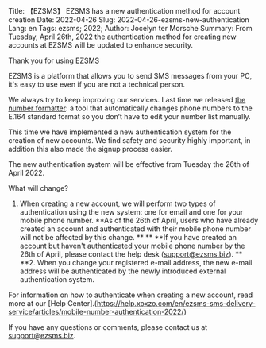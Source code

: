 Title: 【EZSMS】 EZSMS has a new authentication method for account creation
Date: 2022-04-26
Slug: 2022-04-26-ezsms-new-authentication
Lang: en
Tags: ezsms; 2022;
Author: Jocelyn ter Morsche
Summary: From Tuesday, April 26th, 2022  the authentication method for creating new accounts at EZSMS will be updated to enhance security.

Thank you for using [EZSMS](https://www.ezsms.biz/)

EZSMS is a platform that allows you to send SMS messages from your PC, it's easy to use even if you are not a technical person. 

We always try to keep improving our services. 
Last time we released [the number formatter](https://blog.xoxzo.com/en/2022/03/15/number-formatter-release/): a tool that automatically changes phone numbers to the E.164 standard format so you don’t have to edit your number list manually.

This time we have implemented a new authentication system for the creation of new accounts. We find safety and security highly important, in addition this also made the signup process easier.

The new authentication system will be effective from Tuesday the 26th of April 2022.

What will change?
1. When creating a new account, we will perform two types of authentication using the new system: one for email and one for your mobile phone number.
   **As of the 26th of April, users who have already created an account and authenticated with their mobile phone number will not be affected by this change. ** **
**If you have created an account but haven't authenticated your mobile phone number by the 26th of April, please contact the help desk (support@ezsms.biz). ** 
**2. When you change your registered e-mail address, the new e-mail address will be authenticated by the newly introduced external authentication system.

For information on how to authenticate when creating a new account, read more at our [Help Center].(https://help.xoxzo.com/en/ezsms-sms-delivery-service/articles/mobile-number-authentication-2022/)

If you have any questions or comments, please contact us at support@ezsms.biz.
